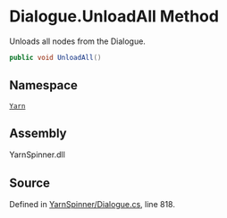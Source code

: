 <!-- This file was generated by a tool. Do not edit this file by hand. -->

# Dialogue.UnloadAll Method

Unloads all nodes from the Dialogue.


```csharp
public void UnloadAll()
```



## Namespace
[`Yarn`](/api/csharp/yarn/README.md)

## Assembly
YarnSpinner.dll

## Source
Defined in [YarnSpinner/Dialogue.cs](https://github.com/YarnSpinnerTool/YarnSpinner//blob/develop/YarnSpinner/Dialogue.cs#L818), line 818.
